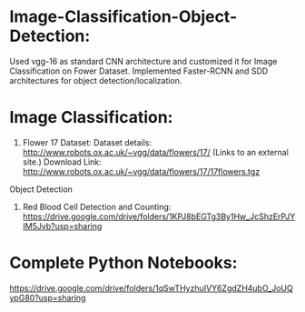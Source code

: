 # Image-Classification-Object-Detection: 
Used vgg-16 as standard CNN architecture and customized it for Image Classification on Fower Dataset. Implemented  Faster-RCNN and SDD architectures for object detection/localization.


# Image Classification:

1. Flower 17 Dataset:
             Dataset details: http://www.robots.ox.ac.uk/~vgg/data/flowers/17/  (Links to an external site.)
             Download Link: http://www.robots.ox.ac.uk/~vgg/data/flowers/17/17flowers.tgz
             
Object Detection
1. Red Blood Cell Detection and Counting: https://drive.google.com/drive/folders/1KPJ8bEGTg3By1Hw_JcShzErPJYIM5Jvb?usp=sharing

# Complete Python Notebooks: 

https://drive.google.com/drive/folders/1qSwTHyzhuIVY6ZgdZH4ubO_JoUQypG80?usp=sharing
